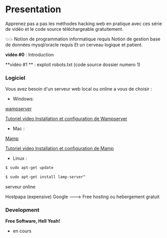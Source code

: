 # Presentation

 Apprenez pas a pas les méthodes hacking web en pratique avec ces série de vidéo et le code source téléchargeable gratuitement.
 
 :boom::boom:
 Notion de programmation informatique requis
 Notion de gestion base de données mysql/oracle requis
 Et un cerveau logique et patient.
 
 **vidéo #0** : Introduction
 
 **vidéo #1 ** : exploit robots.txt (code source dossier numero 1)
 


### Logiciel

Vous avez besoin d'un serveur web local ou online a vous de choisir :


* Windows:

[wampserver](http://www.wampserver.com/) 

[Tutoriel video Installation et configuration de Wampserver](https://www.youtube.com/watch?v=og-UxyCl3z8) 

* Mac :

[Mamp](https://www.mamp.info/en/) 

[Tutoriel video Installation et configuration de Mamp](http://www.sousdoues.com/formations/php/installation-sur-mac/) 

* Linux :
```sh
$ sudo apt-get update
```
```sh
$ sudo apt-get install lamp-server^
```

serveur online 

Hostpapa (expensive)
Google ---> Free hosting ou hebergement gratuit

### Development



**Free Software, Hell Yeah!**

- en cours 


